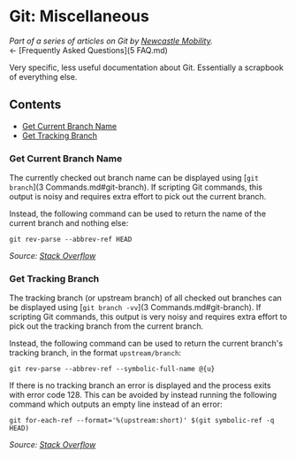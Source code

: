 # Git: Miscellaneous

*Part of a series of articles on Git by
[Newcastle Mobility](https://github.com/newcastle-mobility).*  
<- [Frequently Asked Questions](5 FAQ.md)

Very specific, less useful documentation about Git. Essentially a scrapbook of everything else.

## Contents

- [Get Current Branch Name](#get-current-branch-name)
- [Get Tracking Branch](#get-tracking-branch)

### Get Current Branch Name

The currently checked out branch name can be displayed using
[`git branch`](3 Commands.md#git-branch). If scripting Git commands, this output is noisy and
requires extra effort to pick out the current branch.

Instead, the following command can be used to return the name of the current branch and nothing
else:

```
git rev-parse --abbrev-ref HEAD
```

*Source: [Stack Overflow](http://stackoverflow.com/a/1418022)*

### Get Tracking Branch

The tracking branch (or upstream branch) of all checked out branches can be displayed using
[`git branch -vv`](3 Commands.md#git-branch). If scripting Git commands, this output is very noisy
and requires extra effort to pick out the tracking branch from the current branch.

Instead, the following command can be used to return the current branch's tracking branch, in the
format `upstream/branch`:

```
git rev-parse --abbrev-ref --symbolic-full-name @{u}
```

If there is no tracking branch an error is displayed and the process exits with error code 128. This
can be avoided by instead running the following command which outputs an empty line instead of an
error:

```
git for-each-ref --format='%(upstream:short)' $(git symbolic-ref -q HEAD)
```

*Source: [Stack Overflow](http://stackoverflow.com/a/9753364)*
